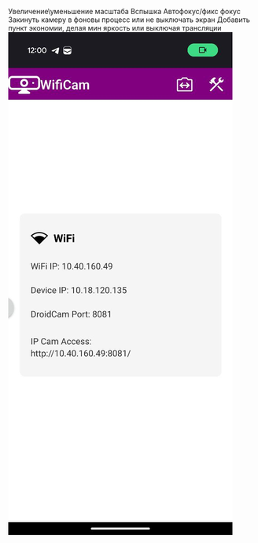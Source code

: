 Увеличение\уменьшение масштаба
Вспышка
Автофокус/фикс фокус
Закинуть камеру в фоновы процесс или не выключать экран
Добавить пункт экономии, делая мин яркость или выключая трансляции
![image](https://raw.githubusercontent.com/artemka-sh/files/refs/heads/main/001interfacewificam.png)
